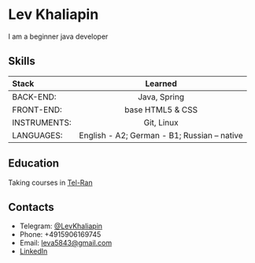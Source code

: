 # Lev Khaliapin

I am a beginner java developer

## Skills
Stack |	Learned
:-----|:----------:
BACK-END:	| Java, Spring
FRONT-END:	| base HTML5 & CSS
INSTRUMENTS:	| Git, Linux
LANGUAGES:	| English - A2; German - B1; Russian – native

## Education
Taking courses in  [Tel-Ran](https://www.tel-ran.de/programming)

## Сontacts
* Telegram: [@LevKhaliapin](https://t.me/LevKhaliapin)
* Phone: +4915906169745
* Email: leva5843@gmail.com
* [LinkedIn](https://www.linkedin.com/in/lev-khaliapin-161118267/)
